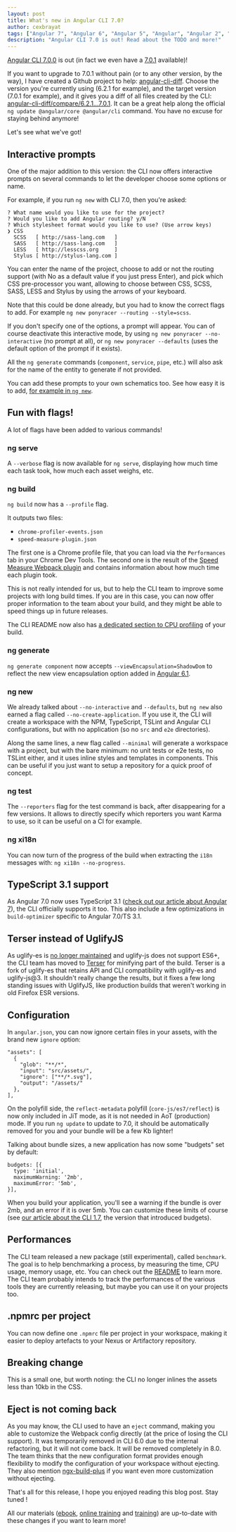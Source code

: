 ```yaml
---
layout: post
title: What's new in Angular CLI 7.0?
author: cexbrayat
tags: ["Angular 7", "Angular 6", "Angular 5", "Angular", "Angular 2", "Angular 4", "Angular CLI"]
description: "Angular CLI 7.0 is out! Read about the TODO and more!"
---
```


[Angular CLI 7.0.0](https://github.com/angular/angular-cli/releases/tag/v7.0.0) is out
(in fact we even have a [7.0.1](https://github.com/angular/angular-cli/releases/tag/v7.0.1) available)!

If you want to upgrade to 7.0.1 without pain (or to any other version, by the way), I have created a Github project to help: [angular-cli-diff](https://github.com/cexbrayat/angular-cli-diff). Choose the version you're currently using (6.2.1 for example), and the target version (7.0.1 for example), and it gives you a diff of all files created by the CLI: [angular-cli-diff/compare/6.2.1...7.0.1](https://github.com/cexbrayat/angular-cli-diff/compare/6.2.1...7.0.1).
It can be a great help along the official `ng update @angular/core @angular/cli` command.
You have no excuse for staying behind anymore!

Let's see what we've got!

## Interactive prompts

One of the major addition to this version:
the CLI now offers interactive prompts on several commands
to let the developer choose some options or name.

For example, if you run `ng new` with CLI 7.0,
then you're asked:

    ? What name would you like to use for the project?
    ? Would you like to add Angular routing? y/N
    ? Which stylesheet format would you like to use? (Use arrow keys)
    ❯ CSS
      SCSS   [ http://sass-lang.com   ]
      SASS   [ http://sass-lang.com   ]
      LESS   [ http://lesscss.org     ]
      Stylus [ http://stylus-lang.com ]

You can enter the name of the project,
choose to add or not the routing support
(with No as a default value if you just press Enter),
and pick which CSS pre-processor you want,
allowing to choose between CSS, SCSS, SASS, LESS and Stylus
by using the arrows of your keyboard.

Note that this could be done already,
but you had to know the correct flags to add.
For example `ng new ponyracer --routing --style=scss`.

If you don't specify one of the options,
a prompt will appear.
You can of course deactivate this interactive mode,
by using `ng new ponyracer --no-interactive` (no prompt at all),
or `ng new ponyracer --defaults`
(uses the default option of the prompt if it exists).

All the `ng generate` commands (`component`, `service`, `pipe`, etc.)
will also ask for the name of the entity to generate
if not provided.

You can add these prompts to your own schematics too.
See how easy it is to add,
[for example in `ng new`](https://github.com/angular/angular-cli/commit/ee7603f597dda3e9d856b7eb238731a35bf0fa35).

## Fun with flags!

A lot of flags have been added to various commands!

### ng serve

A `--verbose` flag is now available for `ng serve`,
displaying how much time each task took,
how much each asset weighs, etc.

### ng build

`ng build` now has a `--profile` flag.

It outputs two files:

- `chrome-profiler-events.json`
- `speed-measure-plugin.json`

The first one is a Chrome profile file,
that you can load via the `Performances` tab in your Chrome Dev Tools.
The second one is the result of the [Speed Measure Webpack plugin](https://github.com/stephencookdev/speed-measure-webpack-plugin)
and contains information about how much time each plugin took.

This is not really intended for us,
but to help the CLI team to improve some projects with long build times.
If you are in this case,
you can now offer proper information to the team about your build,
and they might be able to speed things up in future releases.

The CLI README now also has [a dedicated section to CPU profiling](https://github.com/angular/angular-cli/blob/master/packages/angular/cli/README.md#cpu-profiling) of your build.

### ng generate

`ng generate component` now accepts `--viewEncapsulation=ShadowDom`
to reflect the new view encapsulation option added in
[Angular 6.1](/2018/07/26/what-is-new-angular-6.1).

### ng new

We already talked about `--no-interactive` and `--defaults`,
but `ng new` also earned a flag called `--no-create-application`.
If you use it, the CLI will create a workspace
with the NPM, TypeScript, TSLint and Angular CLI configurations,
but with no application (so no `src` and `e2e` directories).

Along the same lines, a new flag called `--minimal`
will generate a workspace with a project,
but with the bare minimum: no unit tests or e2e tests,
no TSLint either, and it uses inline styles and templates in components.
This can be useful if you just want to setup
a repository for a quick proof of concept.

### ng test

The `--reporters` flag for the test command is back,
after disappearing for a few versions.
It allows to directly specify which reporters you want Karma to use,
so it can be useful on a CI for example.

### ng xi18n

You can now turn of the progress of the build when
extracting the `i18n` messages with: `ng xi18n --no-progress`.

## TypeScript 3.1 support

As Angular 7.0 now uses TypeScript 3.1
([check out our article about Angular 7](/2018/10/18/what-is-new-angular-7)),
the CLI officially supports it too.
This also include a few optimizations in `build-optimizer`
specific to Angular 7.0/TS 3.1.

## Terser instead of UglifyJS

As uglify-es is [no longer maintained](https://github.com/mishoo/UglifyJS2/issues/3156#issuecomment-392943058) and uglify-js does not support ES6+,
the CLI team has moved to [Terser](https://github.com/fabiosantoscode/terser)
for minifying part of the build.
Terser is a fork of uglify-es that retains API and CLI compatibility with uglify-es and uglify-js@3.
It shouldn't really change the results,
but it fixes a few long standing issues with UglifyJS,
like production builds that weren't working in old Firefox ESR versions.

## Configuration

In `angular.json`, you can now ignore certain files in your assets,
with the brand new `ignore` option:

    "assets": [
      {
        "glob": "**/*",
        "input": "src/assets/",
        "ignore": ["**/*.svg"],
        "output": "/assets/"
      },
    ],

On the polyfill side,
the `reflect-metadata` polyfill (`core-js/es7/reflect`) is now only included in JiT mode,
as it is not needed in AoT (production) mode.
If you run `ng update` to update to 7.0,
it should be automatically removed for you and
your bundle will be a few Kb lighter!

Talking about bundle sizes,
a new application has now some "budgets" set by default:

    budgets: [{
      type: 'initial',
      maximumWarning: '2mb',
      maximumError: '5mb',
    }],

When you build your application,
you'll see a warning if the bundle is over 2mb,
and an error if it is over 5mb.
You can customize these limits of course
(see [our article about the CLI 1.7](/2018/02/19/angular-cli-1.7),
the version that introduced budgets).

## Performances

The CLI team released a new package (still experimental),
called `benchmark`.
The goal is to help benchmarking a process,
by measuring the time, CPU usage, memory usage, etc.
You can check out the [README](https://github.com/angular/angular-cli/blob/master/packages/angular_devkit/benchmark/README.md) to learn more.
The CLI team probably intends to track the performances of the various tools
they are currently releasing,
but maybe you can use it on your projects too.

## .npmrc per project

You can now define one `.npmrc` file per project in your workspace,
making it easier to deploy artefacts to your Nexus or Artifactory repository.

## Breaking change

This is a small one, but worth noting:
the CLI no longer inlines the assets less than 10kb in the CSS.

## Eject is not coming back

As you may know, the CLI used to have an `eject` command,
making you able to customize the Webpack config directly
(at the price of losing the CLI support).
It was temporarily removed in CLI 6.0 due to the internal refactoring,
but it will not come back. It will be removed completely in 8.0.
The team thinks that the new configuration format provides enough
flexibility to modify the configuration of your workspace without ejecting.
They also mention [ngx-build-plus](https://github.com/manfredsteyer/ngx-build-plus)
if you want even more customization without ejecting.

That's all for this release, I hope you enjoyed reading this blog post.
Stay tuned !

All our materials ([ebook](https://books.ninja-squad.com/angular), [online training](https://angular-exercises.ninja-squad.com/) and [training](https://ninja-squad.com/training/angular)) are up-to-date with these changes if you want to learn more!
